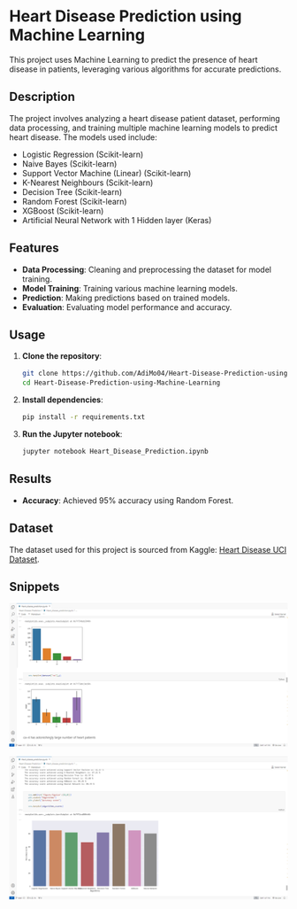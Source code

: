 # Heart Disease Prediction using Machine Learning

This project uses Machine Learning to predict the presence of heart disease in patients, leveraging various algorithms for accurate predictions.

## Description

The project involves analyzing a heart disease patient dataset, performing data processing, and training multiple machine learning models to predict heart disease. The models used include:

- Logistic Regression (Scikit-learn)
- Naive Bayes (Scikit-learn)
- Support Vector Machine (Linear) (Scikit-learn)
- K-Nearest Neighbours (Scikit-learn)
- Decision Tree (Scikit-learn)
- Random Forest (Scikit-learn)
- XGBoost (Scikit-learn)
- Artificial Neural Network with 1 Hidden layer (Keras)

## Features

- **Data Processing**: Cleaning and preprocessing the dataset for model training.
- **Model Training**: Training various machine learning models.
- **Prediction**: Making predictions based on trained models.
- **Evaluation**: Evaluating model performance and accuracy.

## Usage

1. **Clone the repository**:
    ```bash
    git clone https://github.com/AdiMo04/Heart-Disease-Prediction-using-Machine-Learning.git
    cd Heart-Disease-Prediction-using-Machine-Learning
    ```

2. **Install dependencies**:
    ```bash
    pip install -r requirements.txt
    ```

3. **Run the Jupyter notebook**:
    ```bash
    jupyter notebook Heart_Disease_Prediction.ipynb
    ```

## Results

- **Accuracy**: Achieved 95% accuracy using Random Forest.

## Dataset

The dataset used for this project is sourced from Kaggle: [Heart Disease UCI Dataset](https://www.kaggle.com/ronitf/heart-disease-uci).

## Snippets

![Snippet-1](pg1.png)

![Snippet-2](pg2.png)
